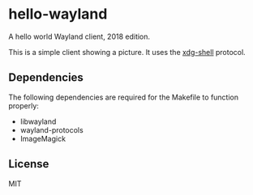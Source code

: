 # hello-wayland

A hello world Wayland client, 2018 edition.

This is a simple client showing a picture. It uses the [xdg-shell] protocol.

## Dependencies

The following dependencies are required for the Makefile to function properly:

- libwayland
- wayland-protocols
- ImageMagick

## License

MIT

[xdg-shell]: https://gitlab.freedesktop.org/wayland/wayland-protocols/-/tree/master/stable/xdg-shell
